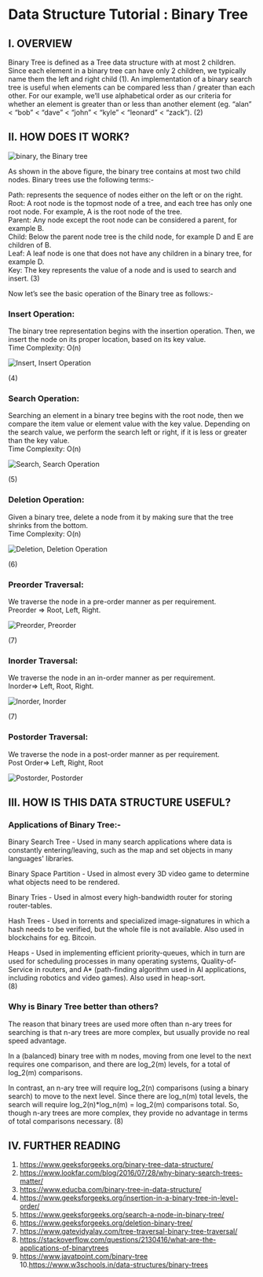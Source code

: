 # Data Structure Tutorial : Binary Tree



## I. OVERVIEW

Binary Tree is defined as a Tree data structure with at most 2 children. Since each element in a
binary tree can have only 2 children, we typically name them the left and right child (1). An
implementation of a binary search tree is useful when elements can be compared less than /
greater than each other. For our example, we’ll use alphabetical order as our criteria for
whether an element is greater than or less than another element (eg. “alan” < “bob” < “dave” <
“john” < “kyle” < “leonard” < “zack”). (2)


## II. HOW DOES IT WORK?

![binary, the Binary tree](/Binary1.png)

As shown in the above figure, the binary tree contains at most two child nodes. Binary trees use
the following terms:-

Path: represents the sequence of nodes either on the left or on the right. <br>
Root: A root node is the topmost node of a tree, and each tree has only one root node. For example, A is the root node of the tree. <br>
Parent: Any node except the root node can be considered a parent, for example B. <br>
Child: Below the parent node tree is the child node, for example D and E are children of B. <br>
Leaf: A leaf node is one that does not have any children in a binary tree, for example D. <br>
Key: The key represents the value of a node and is used to search and insert. (3) <br>

Now let’s see the basic operation of the Binary tree as follows:-

### Insert Operation:
The binary tree representation begins with the insertion operation. Then, we insert the node on
its proper location, based on its key value. <br>
Time Complexity: O(n)

![Insert, Insert Operation](/Binary2.png)

(4) <br>

### Search Operation:
Searching an element in a binary tree begins with the root node, then we compare the item
value or element value with the key value. Depending on the search value, we perform the
search left or right, if it is less or greater than the key value. <br>
Time Complexity: O(n)

![Search, Search Operation](/Binary3.png)

(5) <br>

### Deletion Operation:
Given a binary tree, delete a node from it by making sure that the tree shrinks from the bottom. <br>
Time Complexity: O(n)

![Deletion, Deletion Operation](/Binary4.png)

(6) <br>

### Preorder Traversal:
We traverse the node in a pre-order manner as per requirement. <br>
Preorder => Root, Left, Right.

![Preorder, Preorder](/Binary5.png)

(7) <br>

### Inorder Traversal:
We traverse the node in an in-order manner as per requirement. <br> 
Inorder=> Left, Root, Right.

![Inorder, Inorder](/Binary6.png)

(7) <br>
### Postorder Traversal:
We traverse the node in a post-order manner as per requirement. <br>
Post Order=> Left, Right, Root

![Postorder, Postorder](/Binary7.png)

## III. HOW IS THIS DATA STRUCTURE USEFUL?

### Applications of Binary Tree:-
Binary Search Tree - Used in many search applications where data is constantly
entering/leaving, such as the map and set objects in many languages' libraries. <br>

Binary Space Partition - Used in almost every 3D video game to determine what objects need
to be rendered. <br>

Binary Tries - Used in almost every high-bandwidth router for storing router-tables. <br>

Hash Trees - Used in torrents and specialized image-signatures in which a hash needs to be
verified, but the whole file is not available. Also used in blockchains for eg. Bitcoin. <br>

Heaps - Used in implementing efficient priority-queues, which in turn are used for scheduling
processes in many operating systems, Quality-of-Service in routers, and A* (path-finding
algorithm used in AI applications, including robotics and video games). Also used in heap-sort. <br>
(8)

### Why is Binary Tree better than others?
The reason that binary trees are used more often than n-ary trees for searching is that n-ary
trees are more complex, but usually provide no real speed advantage. <br>

In a (balanced) binary tree with m nodes, moving from one level to the next requires one
comparison, and there are log_2(m) levels, for a total of log_2(m) comparisons. <br>

In contrast, an n-ary tree will require log_2(n) comparisons (using a binary search) to move to
the next level. Since there are log_n(m) total levels, the search will require log_2(n)*log_n(m) =
log_2(m) comparisons total. So, though n-ary trees are more complex, they provide no
advantage in terms of total comparisons necessary.
(8)

## IV. FURTHER READING
1. https://www.geeksforgeeks.org/binary-tree-data-structure/
2. https://www.lookfar.com/blog/2016/07/28/why-binary-search-trees-matter/
3. https://www.educba.com/binary-tree-in-data-structure/
4. https://www.geeksforgeeks.org/insertion-in-a-binary-tree-in-level-order/
5. https://www.geeksforgeeks.org/search-a-node-in-binary-tree/
6. https://www.geeksforgeeks.org/deletion-binary-tree/
7. https://www.gatevidyalay.com/tree-traversal-binary-tree-traversal/
8. https://stackoverflow.com/questions/2130416/what-are-the-applications-of-binarytrees
9. https://www.javatpoint.com/binary-tree <br>
10.https://www.w3schools.in/data-structures/binary-trees
